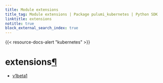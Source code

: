 ```yaml
---
title: Module extensions
title_tag: Module extensions | Package pulumi_kubernetes | Python SDK
linktitle: extensions
notitle: true
block_external_search_index: true
---
```


{{< resource-docs-alert "kubernetes" >}}

<div class="section" id="extensions">
<h1>extensions<a class="headerlink" href="#extensions" title="Permalink to this headline">¶</a></h1>
<div class="toctree-wrapper compound">
<ul>
<li class="toctree-l1"><a class="reference internal" href="v1beta1/">v1beta1</a></li>
</ul>
</div>
</div>
